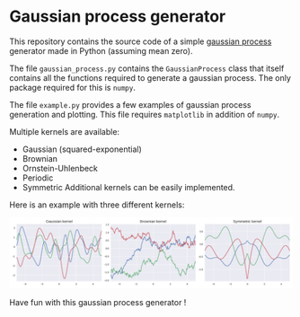 # Gaussian process generator

This repository contains the source code of a simple <a href=https://en.wikipedia.org/wiki/Gaussian_process>gaussian process</a> generator made in Python (assuming mean zero).

The file `gaussian_process.py` contains the `GaussianProcess` class that itself contains all the functions required to generate a gaussian process. The only package required for this is `numpy`.

The file `example.py` provides a few examples of gaussian process generation and plotting. This file requires `matplotlib` in addition of `numpy`.

Multiple kernels are available:
 - Gaussian (squared-exponential)
 - Brownian
 - Ornstein-Uhlenbeck
 - Periodic
 - Symmetric
Additional kernels can be easily implemented.

Here is an example with three different kernels:

<p align="center">
    <img title="Example of gaussian processes" alt="Example of gaussian processes" src="./ressources/gaussian_process.png">
<p/>

Have fun with this gaussian process generator !

